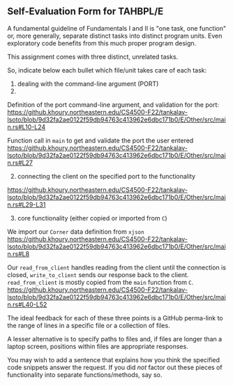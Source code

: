 ## Self-Evaluation Form for TAHBPL/E

A fundamental guideline of Fundamentals I and II is "one task, one
function" or, more generally, separate distinct tasks into distinct
program units. Even exploratory code benefits from this much proper
program design. 

This assignment comes with three distinct, unrelated tasks.

So, indicate below each bullet which file/unit takes care of each task:


1. dealing with the command-line argument (PORT)
2. 
Definition of the port command-line argument, and validation for the port:
https://github.khoury.northeastern.edu/CS4500-F22/tankalav-lsoto/blob/9d32fa2ae0122f59db94763c413962e6dbc171b0/E/Other/src/main.rs#L10-L24

Function call in `main` to get and validate the port the user entered
https://github.khoury.northeastern.edu/CS4500-F22/tankalav-lsoto/blob/9d32fa2ae0122f59db94763c413962e6dbc171b0/E/Other/src/main.rs#L27


2. connecting the client on the specified port to the functionality

https://github.khoury.northeastern.edu/CS4500-F22/tankalav-lsoto/blob/9d32fa2ae0122f59db94763c413962e6dbc171b0/E/Other/src/main.rs#L29-L31


3. core functionality (either copied or imported from `C`)

We import our `Corner` data definition from `xjson`
https://github.khoury.northeastern.edu/CS4500-F22/tankalav-lsoto/blob/9d32fa2ae0122f59db94763c413962e6dbc171b0/E/Other/src/main.rs#L8

Our `read_from_client` handles reading from the client until the connection
is closed, `write_to_client` sends our response back to the client.
`read_from_client` is mostly copied from the `main` function from `C`.
https://github.khoury.northeastern.edu/CS4500-F22/tankalav-lsoto/blob/9d32fa2ae0122f59db94763c413962e6dbc171b0/E/Other/src/main.rs#L40-L52

The ideal feedback for each of these three points is a GitHub
perma-link to the range of lines in a specific file or a collection of
files.

A lesser alternative is to specify paths to files and, if files are
longer than a laptop screen, positions within files are appropriate
responses.

You may wish to add a sentence that explains how you think the
specified code snippets answer the request. If you did *not* factor
out these pieces of functionality into separate functions/methods, say
so.

